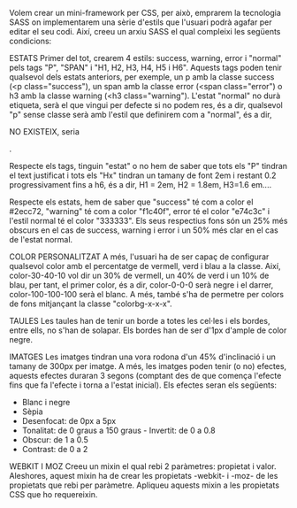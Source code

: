 Volem crear un mini-framework per CSS, per això, emprarem la tecnologia SASS on implementarem una sèrie d'estils que l'usuari podrà agafar per editar el seu codi. Així, creeu un arxiu SASS el qual compleixi les següents condicions:

ESTATS
Primer del tot, crearem 4 estils: success, warning, error i "normal" pels tags "P", "SPAN" i "H1, H2, H3, H4, H5 i H6". Aquests tags poden tenir qualsevol dels estats anteriors, per exemple, un p amb la classe success (<p class="success"), un span amb la classe error (<span class="error") o h3 amb la classe warning (<h3 class="warning"). L'estat "normal" no durà etiqueta, serà el que vingui per defecte si no podem res, és a dir, qualsevol "p" sense classe serà amb l'estil que definirem com a "normal", és a dir, <p class="normal"> NO EXISTEIX, seria <p>.

Respecte els tags, tinguin "estat" o no hem de saber que tots els "P" tindran el text justificat i tots els "Hx" tindran un tamany de font 2em i restant 0.2 progressivament fins a h6, és a dir, H1 = 2em, H2 = 1.8em, H3=1.6 em....

Respecte els estats, hem de saber que "success" té com a color el #2ecc72, "warning" té com a color "f1c40f", error té el color "e74c3c" i l'estil normal té el color "333333". Els seus respectius fons són un 25% més obscurs en el cas de success, warning i error i un 50% més clar en el cas de l'estat normal.

COLOR PERSONALITZAT
A més, l'usuari ha de ser capaç de configurar qualsevol color amb el percentatge de vermell, verd i blau a la classe. Així, color-30-40-10 vol dir un 30% de vermell, un 40% de verd i un 10% de blau, per tant, el primer color, és a dir, color-0-0-0 serà negre i el darrer, color-100-100-100 serà el blanc. A més, també s'ha de permetre per colors de fons mitjançant la classe "colorbg-x-x-x".

TAULES
Les taules han de tenir un borde a totes les cel·les i els bordes, entre ells, no s'han de solapar. Els bordes han de ser d'1px d'ample de color negre.


IMATGES
Les imatges tindran una vora rodona d'un 45% d'inclinació i un tamany de 300px per imatge. A més, les imatges poden tenir (o no) efectes, aquests efectes duraran 3 segons (comptant des de que comença l'efecte fins que fa l'efecte i torna a l'estat inicial). Els efectes seran els següents:
- Blanc i negre
- Sèpia
- Desenfocat: de 0px a 5px
- Tonalitat: de 0 graus a 150 graus - Invertit: de 0 a 0.8
- Obscur: de 1 a 0.5
- Contrast: de 0 a 2

WEBKIT I MOZ
Creeu un mixin el qual rebi 2 paràmetres: propietat i valor. Aleshores, aquest mixin ha de crear les propietats -webkit- i -moz- de les propietats que rebi per paràmetre. Apliqueu aquests mixin a les propietats CSS que ho requereixin.

